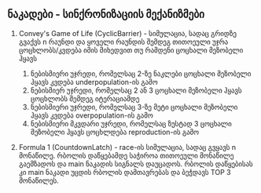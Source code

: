 ## ნაკადები - სინქრონიზაციის მექანიზმები

1. Convey's Game of Life (CyclicBarrier) - სიმულაცია, სადაც გრიდზე გვაქვს n რაუნდი და ყოველი რაუნდის შემდეგ თითოეული უჯრა ცოცხლობს/კვდება იმის მიხედვით თუ რამდენი ცოცხალი მეზობელი ჰყავს
   1. ნებისმიერი უჯრედი, რომელსაც 2-ზე ნაკლები ცოცხალი მეზობელი ჰყავს კვდება underpopulation-ის გამო
   2. ნებისმიერ უჯრედი, რომელსაც 2 ან 3 ცოცხალი მეზობელი ჰყავს ცოცხლობს შემდეგ იტერაციამდე
   3. ნებისმიერი უჯრედი, რომელსაც 3-ზე მეტი ცოცხალი მეზობელი ჰყავს კვდება overpopulation-ის გამო
   4. ნებისმიერი მკვდარი უჯრედი, რომელსაც ზუსტად 3 ცოცხალი მეზობელი ჰყავს ცოცხლდება reproduction-ის გამო

2. Formula 1 (CountdownLatch) - race-ის სიმულაცია, სადაც გვყავს n მონაწილე. რბოლის დაწყებამდე საჭიროა თითოეული მონაწილე გაემზადოს და main ნაკადის სიგნალს დაუცადოს. რბოლის დაწყებისას კი main ნაკადი უცდის რბოლის დამთავრებას და ბეჭდავს TOP 3 მონაწილეს.